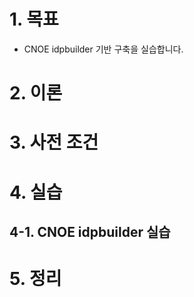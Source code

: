 # 1. 목표
- CNOE idpbuilder 기반 구축을 실습합니다.
# 2. 이론
# 3. 사전 조건
# 4. 실습
## 4-1. CNOE idpbuilder 실습
# 5. 정리 